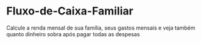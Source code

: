 # Fluxo-de-Caixa-Familiar
Calcule a renda mensal de sua família, seus gastos mensais e veja também quanto dinheiro sobra após pagar todas as despesas
